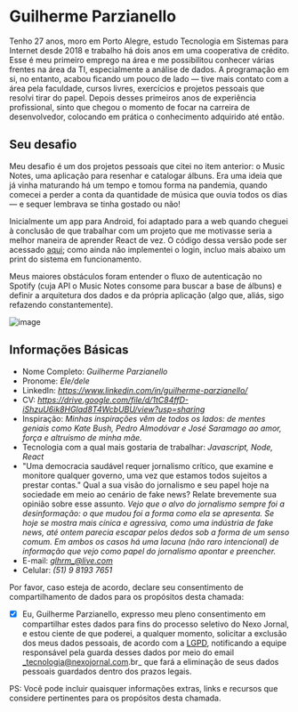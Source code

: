 # Guilherme Parzianello

Tenho 27 anos, moro em Porto Alegre, estudo Tecnologia em Sistemas para Internet desde 2018 e trabalho há dois anos em uma cooperativa de crédito. Esse é meu primeiro emprego na área e me possibilitou conhecer várias frentes na área da TI, especialmente a análise de dados. A programação em si, no entanto, acabou ficando um pouco de lado — tive mais contato com a área pela faculdade, cursos livres, exercícios e projetos pessoais que resolvi tirar do papel. Depois desses primeiros anos de experiência profissional, sinto que chegou o momento de focar na carreira de desenvolvedor, colocando em prática o conhecimento adquirido até então.

## Seu desafio

Meu desafio é um dos projetos pessoais que citei no item anterior: o Music Notes, uma aplicação para resenhar e catalogar álbuns. Era uma ideia que já vinha maturando há um tempo e tomou forma na pandemia, quando comecei a perder a conta da quantidade de música que ouvia todos os dias — e sequer lembrava se tinha gostado ou não!

Inicialmente um app para Android, foi adaptado para a web quando cheguei à conclusão de que trabalhar com um projeto que me motivasse seria a melhor maneira de aprender React de vez. O código dessa versão pode ser acessado [aqui](https://github.com/glhrrm/music-notes-web); como ainda não implementei o login, incluo mais abaixo um print do sistema em funcionamento.

Meus maiores obstáculos foram entender o fluxo de autenticação no Spotify (cuja API o Music Notes consome para buscar a base de álbuns) e definir a arquitetura dos dados e da própria aplicação (algo que, aliás, sigo refazendo constantemente).

![image](https://user-images.githubusercontent.com/46767547/119419864-75794280-bcd1-11eb-87b6-6a90ced9770f.png)

## Informações Básicas

- Nome Completo: *Guilherme Parzianello*
- Pronome: *Ele/dele*
- LinkedIn: *https://www.linkedin.com/in/guilherme-parzianello/*
- CV: *https://drive.google.com/file/d/1tC84ffD-iShzuU6ik8HGlad8T4WcbUBU/view?usp=sharing*
- Inspiração: *Minhas inspirações vêm de todos os lados: de mentes geniais como Kate Bush, Pedro Almodóvar e José Saramago ao amor, força e altruísmo de minha mãe.*
- Tecnologia com a qual mais gostaria de trabalhar: *Javascript, Node, React*
- "Uma democracia saudável requer jornalismo crítico, que examine e monitore qualquer governo, uma vez que estamos todos sujeitos a prestar contas." Qual a sua visão do jornalismo e seu papel hoje na sociedade em meio ao cenário de fake news? Relate brevemente sua opinião sobre esse assunto. *Vejo que o alvo do jornalismo sempre foi a desinformação: o que mudou foi a forma como ela se apresenta. Se hoje se mostra mais cínica e agressiva, como uma indústria de fake news, até ontem parecia escapar pelos dedos sob a forma de um senso comum. Em ambos os casos há uma lacuna (não raro intencional) de informação que vejo como papel do jornalismo apontar e preencher.*
- E-mail: *glhrm_@live.com*
- Celular: *(51) 9 8193 7651*

Por favor, caso esteja de acordo, declare seu consentimento de compartilhamento de dados para os propósitos desta chamada:

- [x] Eu, Guilherme Parzianello, expresso meu pleno consentimento em compartilhar estes dados para fins do processo seletivo do Nexo Jornal, e estou ciente de que poderei, a qualquer momento, solicitar a exclusão dos meus dados pessoais, de acordo com a [LGPD](http://www.planalto.gov.br/ccivil_03/_ato2015-2018/2018/lei/l13709.htm), notificando a equipe responsável pela guarda desses dados por meio do email _tecnologia@nexojornal.com.br_ que fará a eliminação de seus dados pessoais guardados dentro dos prazos legais.

PS: Você pode incluir quaisquer informações extras, links e recursos que considere pertinentes para os propósitos desta chamada.
